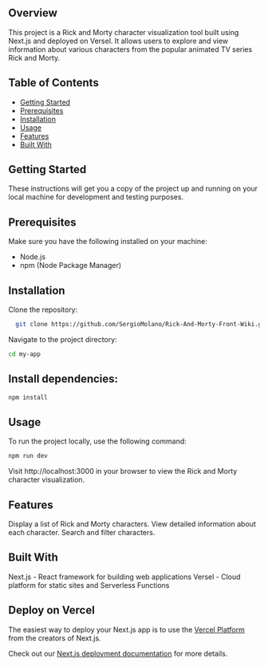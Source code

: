 ## Overview
This project is a Rick and Morty character visualization tool built using Next.js and deployed on Versel. It allows users to explore and view information about various characters from the popular animated TV series Rick and Morty.

## Table of Contents
- [Getting Started](#getting-started)
- [Prerequisites](#prerequisites)
- [Installation](#installation)
- [Usage](#usage)
- [Features](#features)
- [Built With](#built-with)

## Getting Started
These instructions will get you a copy of the project up and running on your local machine for development and testing purposes.

## Prerequisites
Make sure you have the following installed on your machine:

- Node.js
- npm (Node Package Manager)

## Installation
Clone the repository:

```bash
  git clone https://github.com/SergioMolano/Rick-And-Morty-Front-Wiki.git
```

Navigate to the project directory:

```bash
cd my-app
```
## Install dependencies:

```bash
npm install
```

## Usage
To run the project locally, use the following command:

```bash
npm run dev
```

Visit http://localhost:3000 in your browser to view the Rick and Morty character visualization.

## Features
Display a list of Rick and Morty characters.
View detailed information about each character.
Search and filter characters.

## Built With
Next.js - React framework for building web applications
Versel - Cloud platform for static sites and Serverless Functions

## Deploy on Vercel

The easiest way to deploy your Next.js app is to use the [Vercel Platform](https://vercel.com/new?utm_medium=default-template&filter=next.js&utm_source=create-next-app&utm_campaign=create-next-app-readme) from the creators of Next.js.

Check out our [Next.js deployment documentation](https://nextjs.org/docs/deployment) for more details.
